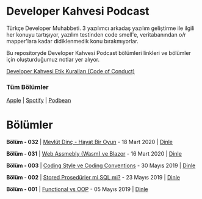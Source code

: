 # Developer Kahvesi Podcast
Türkçe Developer Muhabbeti. 3 yazılımcı arkadaş yazılım geliştirme ile ilgili her konuyu tartışıyor, yazılım testinden code smell'e, veritabanından o/r mapper'lara kadar didiklenmedik konu bırakmıyorlar.

Bu repositoryde Developer Kahvesi Podcast bölümleri linkleri ve bölümler için oluşturduğumuz notlar yer alıyor.



[Developer Kahvesi Etik Kuralları (Code of Conduct)](/docs/CodeOfConduct.md)

### Tüm Bölümler
[Apple](https://podcasts.apple.com/us/podcast/developer-kahvesi/id1463881341) |
[Spotify](https://open.spotify.com/show/71c5N5lrYCCJpSFEBunbAu) |
[Podbean](https://munmis.podbean.com/)


# Bölümler

**Bölüm - 032** | [Mevlüt Dinç - Hayat Bir Oyun](/episodes/ep032.md) - 18 Mart 2020 | [Dinle](https://bit.ly/2WnrlB3)

**Bölüm - 031** | [Web Assmebly (Wasm) ve Blazor](/episodes/ep031.md) - 16 Mart 2020 | [Dinle](https://munmis.podbean.com/e/webassembly-wasm-ve-blazor/)

**Bölüm - 003** | [Coding Style ve Coding Conventions](/episodes/ep003.md) - 30 Mayıs 2019 | [Dinle](https://podcasts.apple.com/us/podcast/code-style/id1463881341?i=1000440100226)

**Bölüm - 002** | [Stored Prosedürler mi SQL mi?](/episodes/ep002.md) - 23 Mayıs 2019 | [Dinle](https://podcasts.apple.com/us/podcast/sp-mi-sql-mi/id1463881341?i=1000439172100)

**Bölüm - 001** | [Functional vs OOP](/episodes/ep001.md) - 05 Mayıs 2019 | [Dinle](https://podcasts.apple.com/us/podcast/functional-vs-oop/id1463881341?i=1000438195285)
